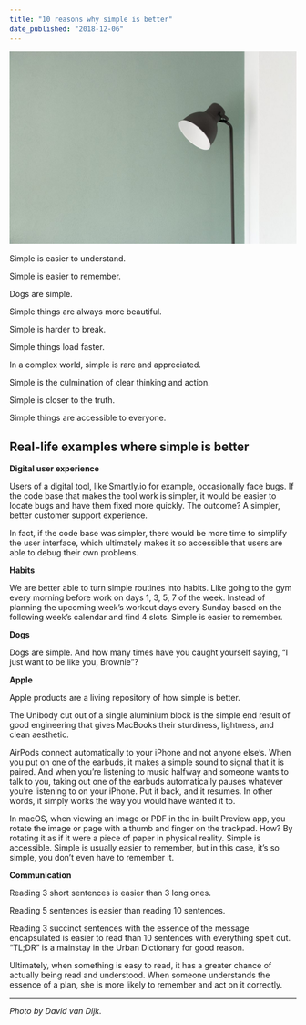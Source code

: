 ```yaml
---
title: "10 reasons why simple is better"
date_published: "2018-12-06"
---
```


![Why simple is better](images/Why-simple-is-better-1024x686.jpg)

Simple is easier to understand.

Simple is easier to remember.

Dogs are simple.

Simple things are always more beautiful.

Simple is harder to break.

Simple things load faster.

In a complex world, simple is rare and appreciated.

Simple is the culmination of clear thinking and action.

Simple is closer to the truth.

Simple things are accessible to everyone.

## Real-life examples where simple is better

**Digital user experience**

Users of a digital tool, like Smartly.io for example, occasionally face bugs. If the code base that makes the tool work is simpler, it would be easier to locate bugs and have them fixed more quickly. The outcome? A simpler, better customer support experience.

In fact, if the code base was simpler, there would be more time to simplify the user interface, which ultimately makes it so accessible that users are able to debug their own problems.

**Habits**

We are better able to turn simple routines into habits. Like going to the gym every morning before work on days 1, 3, 5, 7 of the week. Instead of planning the upcoming week’s workout days every Sunday based on the following week’s calendar and find 4 slots. Simple is easier to remember.

**Dogs**

Dogs are simple. And how many times have you caught yourself saying, “I just want to be like you, Brownie”?

**Apple**

Apple products are a living repository of how simple is better.

The Unibody cut out of a single aluminium block is the simple end result of good engineering that gives MacBooks their sturdiness, lightness, and clean aesthetic.

AirPods connect automatically to your iPhone and not anyone else’s. When you put on one of the earbuds, it makes a simple sound to signal that it is paired. And when you’re listening to music halfway and someone wants to talk to you, taking out one of the earbuds automatically pauses whatever you’re listening to on your iPhone. Put it back, and it resumes. In other words, it simply works the way you would have wanted it to.

In macOS, when viewing an image or PDF in the in-built Preview app, you rotate the image or page with a thumb and finger on the trackpad. How? By rotating it as if it were a piece of paper in physical reality. Simple is accessible. Simple is usually easier to remember, but in this case, it’s so simple, you don’t even have to remember it.

**Communication**

Reading 3 short sentences is easier than 3 long ones.

Reading 5 sentences is easier than reading 10 sentences.

Reading 3 succinct sentences with the essence of the message encapsulated is easier to read than 10 sentences with everything spelt out. “TL;DR” is a mainstay in the Urban Dictionary for good reason.

Ultimately, when something is easy to read, it has a greater chance of actually being read and understood. When someone understands the essence of a plan, she is more likely to remember and act on it correctly.

* * *

_Photo by David van Dijk._
